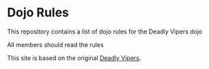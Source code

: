 Dojo Rules
==========

This repository contains a list of dojo rules for the Deadly Vipers dojo

All members should read the rules

This site is based on the original [Deadly Vipers](https://github.com/deadlyvipers/).
